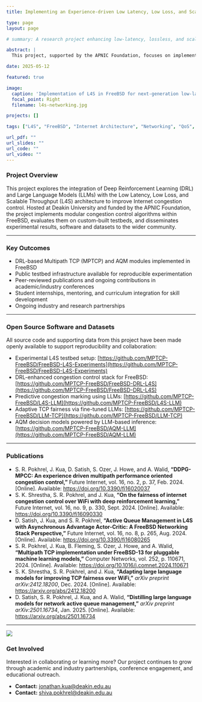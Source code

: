 ```yaml
---
title: Implementing an Experience-driven Low Latency, Low Loss, and Scalable Throughput (L4S) Internet Service Architecture using FreeBSD

type: page
layout: page

# summary: A research project enhancing low-latency, lossless, and scalable internet service delivery using the FreeBSD networking stack.

abstract: |
  This project, supported by the APNIC Foundation, focuses on implementing the IETF-defined L4S (Low Latency, Low Loss, Scalable Throughput) architecture within the FreeBSD kernel to support real-time, congestion-aware internet applications. The work involves modifying queue management systems and using reinforcement learning to dynamically optimize performance for modern digital services including cloud gaming, real-time video, and industrial IoT.

date: 2025-05-12

featured: true

image:
  caption: 'Implementation of L4S in FreeBSD for next-generation low-latency networking.'
  focal_point: Right
  filename: l4s-networking.jpg

projects: []

tags: ["L4S", "FreeBSD", "Internet Architecture", "Networking", "QoS", "QoE"]

url_pdf: ""
url_slides: ""
url_code: ""
url_video: ""
---
```


<!-- ## 

**A research initiative by Deakin University's IoT & Software Engineering Lab, supported by the APNIC Foundation**

--- -->

<!-- <div style="margin-top: 1em;">
  <a href="https://apnic.foundation/projects/implementing-an-experience-driven-l4s-internet-service-architecture-in-freebsd/" target="_blank" class="button primary">Go to Project Site</a>
</div> -->



### Project Overview 


This project explores the integration of Deep Reinforcement Learning (DRL) and Large Language Models (LLMs) with the Low Latency, Low Loss, and Scalable Throughput (L4S) architecture to improve Internet congestion control. Hosted at Deakin University and funded by the APNIC Foundation, the project implements modular congestion control algorithms within FreeBSD, evaluates them on custom-built testbeds, and disseminates experimental results, software and datasets to the wider community.

---

### Key Outcomes

- DRL-based Multipath TCP (MPTCP) and AQM modules implemented in FreeBSD  
- Public testbed infrastructure available for reproducible experimentation  
- Peer-reviewed publications and ongoing contributions in academic/industry conferences  
- Student internships, mentoring, and curriculum integration for skill development  
- Ongoing industry and research partnerships  

---

### Open Source Software and Datasets

All source code and supporting data from this project have been made openly available to support reproducibility and collaboration:

- Experimental L4S testbed setup: [https://github.com/MPTCP-FreeBSD/FreeBSD-L4S-Experiments](https://github.com/MPTCP-FreeBSD/FreeBSD-L4S-Experiments)  
- DRL-enhanced congestion control stack for FreeBSD: [https://github.com/MPTCP-FreeBSD/FreeBSD-DRL-L4S](https://github.com/MPTCP-FreeBSD/FreeBSD-DRL-L4S)  
- Predictive congestion marking using LLMs: [https://github.com/MPTCP-FreeBSD/L4S-LLM](https://github.com/MPTCP-FreeBSD/L4S-LLM)  
- Adaptive TCP fairness via fine-tuned LLMs: [https://github.com/MPTCP-FreeBSD/LLM-TCP](https://github.com/MPTCP-FreeBSD/LLM-TCP)  
- AQM decision models powered by LLM-based inference: [https://github.com/MPTCP-FreeBSD/AQM-LLM](https://github.com/MPTCP-FreeBSD/AQM-LLM)  

---

### Publications

<!-- - **Pokhrel et al.**, “DDPG-MPCC: An experience driven multipath performance oriented congestion control,” *Future Internet*, Feb. 2024. [DOI](https://doi.org/10.3390/fi16020037)  
- **Shrestha et al.**, “On the fairness of Internet congestion control over WiFi with deep reinforcement learning,” *Future Internet*, Sept. 2024. [DOI](https://doi.org/10.3390/fi16090330)  
- **Satish et al.**, “AQM in L4S with A3C: A FreeBSD networking stack perspective,” *Future Internet*, Aug. 2024. [DOI](https://doi.org/10.3390/fi16080265)  
- **Pokhrel et al.**, “Multipath TCP implementation under FreeBSD-13 for pluggable ML models,” *Computer Networks*, 2024. [DOI](https://doi.org/10.1016/j.comnet.2024.110671)  
- **Shrestha et al.**, “Adapting LLMs for improving TCP fairness over WiFi,” *arXiv*, Dec. 2024. [arXiv:2412.18200](https://arxiv.org/abs/2412.18200)  
- **Satish et al.**, “Distilling LLMs for network AQM,” *arXiv*, Jan. 2025. [arXiv:2501.16734](https://arxiv.org/abs/2501.16734)   -->


<!-- - S. R. Pokhrel, J. Kua, D. Satish, S. Ozer, J. Howe, and A. Walid., **“DDPG-MPCC: An experience driven multipath performance oriented congestion control,** Future Internet, vol. 16, no. 2, p. 37, Feb. 2024. [Online]. Available: https://doi.org/10.3390/fi16020037
- Shrestha, S.K., Pokhrel, S.R. and Kua, J., **"On the Fairness of Internet Congestion Control over WiFi with Deep Reinforcement Learning"**. Future Internet, 16(9), p.330, Sept. 2024. [Online]. Available: https://doi.org/10.3390/fi16090330  
- Satish, D., Kua, J. and Pokhrel, S., **"Active Queue Management in L4S with Asynchronous Advantage Actor-Critic: A FreeBSD Networking Stack Perspective"**, Aug. 2024. [Online]. Available: https://doi.org/10.3390/fi16080265
- Pokhrel, S.R., Kua, J., Fleming, B., Ozer, S., Howe, J. and Walid, A., **"Multipath TCP implementation under FreeBSD-13 for pluggable machine learning models"**. Computer Networks, 252, p.110671, 2024. [Online]. Available: https://doi.org/10.1016/j.comnet.2024.110671
- Shrestha, S.K., Pokhrel, S.R. and Kua, J., **"Adapting Large Language Models for Improving TCP Fairness over WiFi"**. *arXiv preprint arXiv:2412.18200*., Dec. 2024. [Online]. Available: https://arxiv.org/abs/2412.18200
- Satish, D., Pokhrel, S.R., Kua, J. and Walid, A., **“Distilling Large Language Models for Network Active Queue Management”**. *arXiv preprint arXiv:2501.16734.*, Jan. 2025. [Online]. Available: https://arxiv.org/abs/2501.16734 -->

- S. R. Pokhrel, J. Kua, D. Satish, S. Ozer, J. Howe, and A. Walid, **“DDPG-MPCC: An experience driven multipath performance oriented congestion control,”** Future Internet, vol. 16, no. 2, p. 37, Feb. 2024. [Online]. Available: https://doi.org/10.3390/fi16020037
- S. K. Shrestha, S. R. Pokhrel, and J. Kua, **“On the fairness of internet congestion control over WiFi with deep reinforcement learning,”** Future Internet, vol. 16, no. 9, p. 330, Sept. 2024. [Online]. Available: https://doi.org/10.3390/fi16090330
- D. Satish, J. Kua, and S. R. Pokhrel, **“Active Queue Management in L4S with Asynchronous Advantage Actor-Critic: A FreeBSD Networking Stack Perspective,”** Future Internet, vol. 16, no. 8, p. 265, Aug. 2024. [Online]. Available: https://doi.org/10.3390/fi16080265
- S. R. Pokhrel, J. Kua, B. Fleming, S. Ozer, J. Howe, and A. Walid, **“Multipath TCP implementation under FreeBSD-13 for pluggable machine learning models,”** Computer Networks, vol. 252, p. 110671, 2024. [Online]. Available: https://doi.org/10.1016/j.comnet.2024.110671
- S. K. Shrestha, S. R. Pokhrel, and J. Kua, **“Adapting large language models for improving TCP fairness over WiFi,”** *arXiv preprint arXiv:2412.18200*, Dec. 2024. [Online]. Available: https://arxiv.org/abs/2412.18200
- D. Satish, S. R. Pokhrel, J. Kua, and A. Walid, **“Distilling large language models for network active queue management,”** *arXiv preprint arXiv:2501.16734*, Jan. 2025. [Online]. Available: https://arxiv.org/abs/2501.16734

---

[![](https://img.shields.io/badge/Go%20to%20Project%20Site-Click%20Here-blue?style=for-the-badge)](https://apnic.foundation/projects/implementing-an-experience-driven-l4s-internet-service-architecture-in-freebsd/)


### Get Involved

Interested in collaborating or learning more? Our project continues to grow through academic and industry partnerships, conference engagement, and educational outreach.


- **Contact:** [jonathan.kua@deakin.edu.au](mailto:jonathan.kua@deakin.edu.au)
- **Contact:** [shiva.pokhrel@deakin.edu.au](mailto:shiva.pokhrel@deakin.edu.au)




